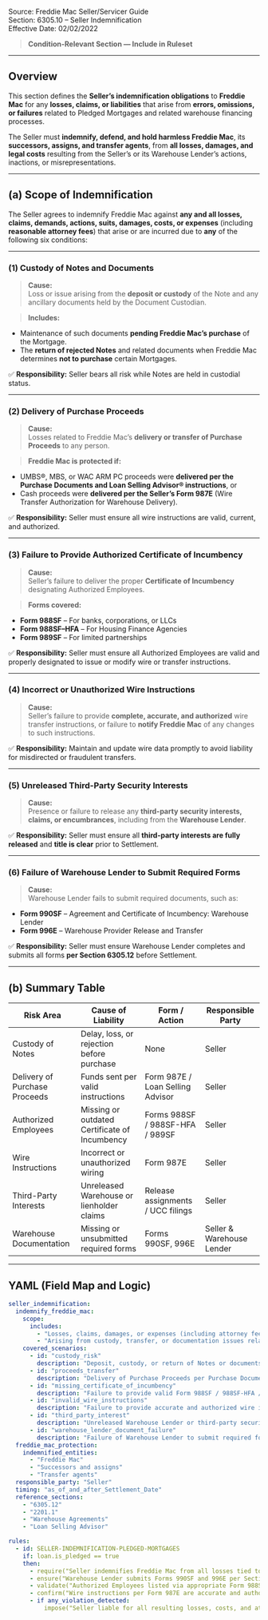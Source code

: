 Source: Freddie Mac Seller/Servicer Guide  
Section: 6305.10 – Seller Indemnification  
Effective Date: 02/02/2022  

> **Condition-Relevant Section — Include in Ruleset**

---

## Overview

This section defines the **Seller’s indemnification obligations** to **Freddie Mac** for any **losses, claims, or liabilities** that arise from **errors, omissions, or failures** related to Pledged Mortgages and related warehouse financing processes.  

The Seller must **indemnify, defend, and hold harmless Freddie Mac**, its **successors, assigns, and transfer agents**, from **all losses, damages, and legal costs** resulting from the Seller’s or its Warehouse Lender’s actions, inactions, or misrepresentations.

---

## (a) Scope of Indemnification

The Seller agrees to indemnify Freddie Mac against **any and all losses, claims, demands, actions, suits, damages, costs, or expenses** (including **reasonable attorney fees**) that arise or are incurred due to **any** of the following six conditions:

---

### (1) Custody of Notes and Documents  
> **Cause:**  
Loss or issue arising from the **deposit or custody** of the Note and any ancillary documents held by the Document Custodian.

> **Includes:**  
- Maintenance of such documents **pending Freddie Mac’s purchase** of the Mortgage.  
- The **return of rejected Notes** and related documents when Freddie Mac determines **not to purchase** certain Mortgages.  

✅ **Responsibility:** Seller bears all risk while Notes are held in custodial status.

---

### (2) Delivery of Purchase Proceeds  
> **Cause:**  
Losses related to Freddie Mac’s **delivery or transfer of Purchase Proceeds** to any person.

> **Freddie Mac is protected if:**  
- UMBS®, MBS, or WAC ARM PC proceeds were **delivered per the Purchase Documents and Loan Selling Advisor® instructions**, or  
- Cash proceeds were **delivered per the Seller’s Form 987E** (Wire Transfer Authorization for Warehouse Delivery).  

✅ **Responsibility:** Seller must ensure all wire instructions are valid, current, and authorized.

---

### (3) Failure to Provide Authorized Certificate of Incumbency  
> **Cause:**  
Seller’s failure to deliver the proper **Certificate of Incumbency** designating Authorized Employees.  

> **Forms covered:**  
- **Form 988SF** – For banks, corporations, or LLCs  
- **Form 988SF–HFA** – For Housing Finance Agencies  
- **Form 989SF** – For limited partnerships  

✅ **Responsibility:** Seller must ensure all Authorized Employees are valid and properly designated to issue or modify wire or transfer instructions.

---

### (4) Incorrect or Unauthorized Wire Instructions  
> **Cause:**  
Seller’s failure to provide **complete, accurate, and authorized** wire transfer instructions, or failure to **notify Freddie Mac** of any changes to such instructions.  

✅ **Responsibility:** Maintain and update wire data promptly to avoid liability for misdirected or fraudulent transfers.

---

### (5) Unreleased Third-Party Security Interests  
> **Cause:**  
Presence or failure to release any **third-party security interests, claims, or encumbrances**, including from the **Warehouse Lender**.  

✅ **Responsibility:** Seller must ensure all **third-party interests are fully released** and **title is clear** prior to Settlement.

---

### (6) Failure of Warehouse Lender to Submit Required Forms  
> **Cause:**  
Warehouse Lender fails to submit required documents, such as:  
- **Form 990SF** – Agreement and Certificate of Incumbency: Warehouse Lender  
- **Form 996E** – Warehouse Provider Release and Transfer  

✅ **Responsibility:** Seller must ensure Warehouse Lender completes and submits all forms **per Section 6305.12** before Settlement.

---

## (b) Summary Table

| Risk Area | Cause of Liability | Form / Action | Responsible Party |
|------------|-------------------|----------------|-------------------|
| Custody of Notes | Delay, loss, or rejection before purchase | None | Seller |
| Delivery of Purchase Proceeds | Funds sent per valid instructions | Form 987E / Loan Selling Advisor | Seller |
| Authorized Employees | Missing or outdated Certificate of Incumbency | Forms 988SF / 988SF-HFA / 989SF | Seller |
| Wire Instructions | Incorrect or unauthorized wiring | Form 987E | Seller |
| Third-Party Interests | Unreleased Warehouse or lienholder claims | Release assignments / UCC filings | Seller |
| Warehouse Documentation | Missing or unsubmitted required forms | Forms 990SF, 996E | Seller & Warehouse Lender |

---

## YAML (Field Map and Logic)
```yaml
seller_indemnification:
  indemnify_freddie_mac:
    scope:
      includes:
        - "Losses, claims, damages, or expenses (including attorney fees)"
        - "Arising from custody, transfer, or documentation issues related to Pledged Mortgages"
    covered_scenarios:
      - id: "custody_risk"
        description: "Deposit, custody, or return of Notes or documents held by Document Custodian pending purchase"
      - id: "proceeds_transfer"
        description: "Delivery of Purchase Proceeds per Purchase Documents, Loan Selling Advisor screens, or Form 987E"
      - id: "missing_certificate_of_incumbency"
        description: "Failure to provide valid Form 988SF / 988SF-HFA / 989SF designating Authorized Employees"
      - id: "invalid_wire_instructions"
        description: "Failure to provide accurate and authorized wire instructions or updates"
      - id: "third_party_interest"
        description: "Unreleased Warehouse Lender or third-party security interest in the Note"
      - id: "warehouse_lender_document_failure"
        description: "Failure of Warehouse Lender to submit required forms (Form 990SF, 996E)"
  freddie_mac_protection:
    indemnified_entities:
      - "Freddie Mac"
      - "Successors and assigns"
      - "Transfer agents"
  responsible_party: "Seller"
  timing: "as_of_and_after_Settlement_Date"
  reference_sections:
    - "6305.12"
    - "2201.1"
    - "Warehouse Agreements"
    - "Loan Selling Advisor"

rules:
  - id: SELLER-INDEMNIFICATION-PLEDGED-MORTGAGES
    if: loan.is_pledged == true
    then:
      - require("Seller indemnifies Freddie Mac from all losses tied to document custody, wire instructions, or third-party claims")
      - ensure("Warehouse Lender submits Forms 990SF and 996E per Section 6305.12")
      - validate("Authorized Employees listed via appropriate Form 988SF / 988SF-HFA / 989SF")
      - confirm("Wire instructions per Form 987E are accurate and authorized")
      - if any_violation_detected:
          impose("Seller liable for all resulting losses, costs, and attorney fees")
